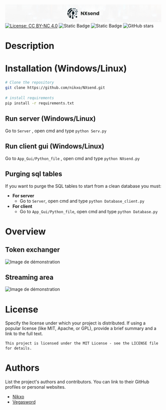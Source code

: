 ![Image de démonstration](https://raw.githubusercontent.com/nikxo/NXsend/main/File/NXsend_ban.jpg)
[![License: CC BY-NC 4.0](https://img.shields.io/badge/License-CC_BY--NC_4.0-lightgrey.svg)](https://creativecommons.org/licenses/by-nc/4.0/)
![Static Badge](https://img.shields.io/badge/Nginx-1.7.11.3-green:badgeContent)
![Static Badge](https://img.shields.io/badge/Docker-17.06.0+-blue:badgeContent)
![GitHub stars](https://img.shields.io/github/stars/nikxo/Xeha)

# Description

# Installation (Windows/Linux)
```bash
# Clone the repository
git clone https://github.com/nikxo/NXsend.git

# install requirements
pip install -r requirements.txt
```

## Run server (Windows/Linux)
Go to ``` Server ``` , open cmd and type ```python Serv.py```

## Run client gui (Windows/Linux)
Go to ``` App_Gui/Python_file ``` , open cmd and type ```python NXsend.py```

## Purging sql tables
If you want to purge the SQL tables to start from a clean database you must:
- **For server**
   - Go to ``` Server ```, open cmd and type ```python Database_client.py```
- **For client**
   - Go to ``` App_Gui/Python_file ```, open cmd and type ```python Database.py```



# Overview

## Token exchanger

![Image de démonstration]()

## Streaming area

![Image de démonstration]()

# License

Specify the license under which your project is distributed. If using a popular license (like MIT, Apache, or GPL), provide a brief summary and a link to the full text.

```text
This project is licensed under the MIT License - see the LICENSE file for details.
```

# Authors

List the project's authors and contributors. You can link to their GitHub profiles or personal websites.

- [Nikxo](https://github.com/nikxo)
- [Vegasword](https://github.com/vegasword)
